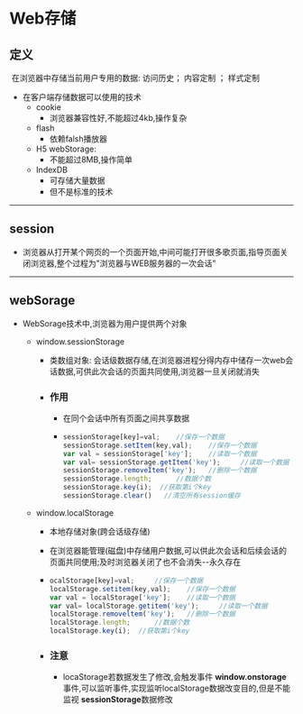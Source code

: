# Web存储

## 定义

​	在浏览器中存储当前用户专用的数据: 访问历史； 内容定制 ； 样式定制

- 在客户端存储数据可以使用的技术
  - cookie
    - 浏览器兼容性好,不能超过4kb,操作复杂
  - flash
    - 依赖falsh播放器
  - H5 webStorage:
    - 不能超过8MB,操作简单
  - IndexDB
    - 可存储大量数据
    - 但不是标准的技术

---

## session

- 浏览器从打开某个网页的一个页面开始,中间可能打开很多歌页面,指导页面关闭浏览器,整个过程为"浏览器与WEB服务器的一次会话"

---

## webSorage

- WebSorage技术中,浏览器为用户提供两个对象

  - window.sessionStorage

    - 类数组对象: 会话级数据存储,在浏览器进程分得内存中储存一次web会话数据,可供此次会话的页面共同使用,浏览器一旦关闭就消失

    - ### 作用

      - 在同个会话中所有页面之间共享数据

      - ```javascript
        sessionStorage[key]=val; 	//保存一个数据
        sessionStorage.setItem(key,val); 	//保存一个数据
        var val = sessionStorage['key']; 	//读取一个数据
        var val= sessionStorage.getItem('key'); 	//读取一个数据
        sessionStorage.removeItem('key'); 	//删除一个数据
        sessionStorage.length; 	 	//数据个数
        sessionStorage.key(i); 	//获取第i个key
        sessionStorage.clear()   //清空所有session缓存
        ```

  - window.localStorage

    - 本地存储对象(跨会话级存储)

    - 在浏览器能管理(磁盘)中存储用户数据,可以供此次会话和后续会话的页面共同使用;及时浏览器关闭了也不会消失--永久存在

    - ```javascript
      ocalStorage[key]=val; 	//保存一个数据
      localStorage.setitem(key,val); 	//保存一个数据
      var val = localStorage['key']; 	//读取一个数据
      var val= localStorage.getitem('key'); 	//读取一个数据
      localStorage.removeltem('key'); 	//删除一个数据
      localStorage.length; 	 	//数据个数
      localStorage.key(i); 	//获取第i个key
      ```

    - ### 注意

      - locaStorage若数据发生了修改,会触发事件 **window.onstorage**事件,可以监听事件,实现监听localStorage数据改变目的,但是不能监视 **sessionStorage**数据修改

​	